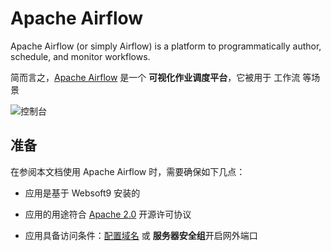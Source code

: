 # Apache Airflow

Apache Airflow (or simply Airflow) is a platform to programmatically author, schedule, and monitor workflows.

简而言之，[Apache Airflow](https://airflow.apache.org/) 是一个 **可视化作业调度平台**，它被用于 工作流  等场景


![控制台](https://libs.websoft9.com/Websoft9/DocsPicture/zh/airflow/airflow-gui-websoft9.png)


## 准备

在参阅本文档使用 Apache Airflow 时，需要确保如下几点：

- 应用是基于 Websoft9 安装的

- 应用的用途符合 [Apache 2.0](https://opensource.org/licenses/Apache-2.0) 开源许可协议

- 应用具备访问条件：[配置域名](./guide/appsetdomain) 或 **服务器安全组**开启网外端口